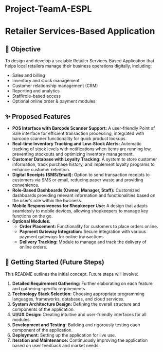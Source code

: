 # Project-TeamA-ESPL   
# Retailer Services-Based Application

## 🎯 Objective

To design and develop a scalable Retailer Services-Based Application that helps local retailers manage their business operations digitally, including:

* Sales and billing
* Inventory and stock management
* Customer relationship management (CRM)
* Reporting and analytics
* Staff/role-based access
* Optional online order & payment modules

## ✨ Proposed Features

* **POS Interface with Barcode Scanner Support:** A user-friendly Point of Sale interface for efficient transaction processing, integrated with barcode scanner functionality for quick product lookups.
* **Real-time Inventory Tracking and Low-Stock Alerts:** Automatic tracking of stock levels with notifications when items are running low, preventing stockouts and optimizing inventory management.
* **Customer Database with Loyalty Tracking:** A system to store customer information, track purchase history, and implement loyalty programs to enhance customer retention.
* **Digital Receipts (SMS/Email):** Option to send transaction receipts to customers via SMS or email, reducing paper waste and providing convenience.
* **Role-Based Dashboards (Owner, Manager, Staff):** Customized dashboards providing relevant information and functionalities based on the user's role within the business.
* **Mobile Responsiveness for Shopkeeper Use:** A design that adapts seamlessly to mobile devices, allowing shopkeepers to manage key functions on the go.
* **Optional Modules:**
    * **Order Placement:** Functionality for customers to place orders online.
    * **Payment Gateway Integration:** Secure integration with various payment gateways for online transactions.
    * **Delivery Tracking:** Module to manage and track the delivery of online orders.

## 🚀 Getting Started (Future Steps)

This README outlines the initial concept. Future steps will involve:

1.  **Detailed Requirement Gathering:** Further elaborating on each feature and gathering specific requirements.
2.  **Technology Stack Selection:** Choosing appropriate programming languages, frameworks, databases, and cloud services.
3.  **System Architecture Design:** Defining the overall structure and components of the application.
4.  **UI/UX Design:** Creating intuitive and user-friendly interfaces for all modules.
5.  **Development and Testing:** Building and rigorously testing each component of the application.
6.  **Deployment:** Setting up the application for live use.
7.  **Iteration and Maintenance:** Continuously improving the application based on user feedback and market needs.